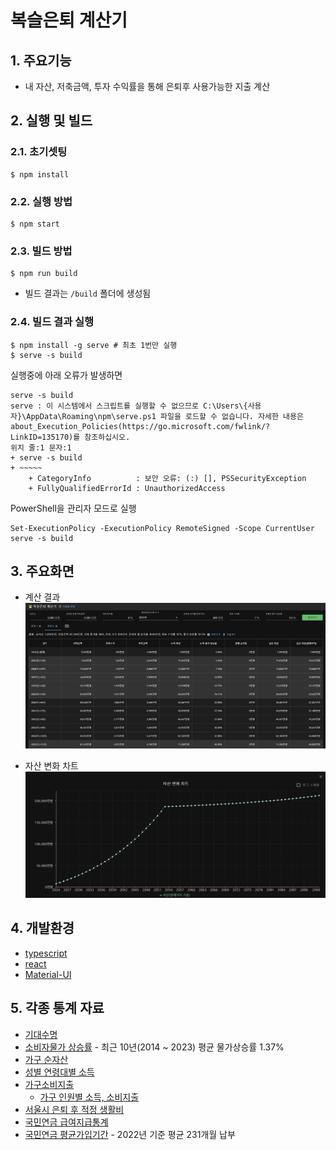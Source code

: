 # 복슬은퇴 계산기

## 1. 주요기능

- 내 자산, 저축금액, 투자 수익률을 통해 은퇴후 사용가능한 지출 계산

## 2. 실행 및 빌드

### 2.1. 초기셋팅

```shell
$ npm install
```

### 2.2. 실행 방법

```shell
$ npm start
```

### 2.3. 빌드 방법

```shell
$ npm run build
```

- 빌드 결과는 `/build` 폴더에 생성됨

### 2.4. 빌드 결과 실행

```shell
$ npm install -g serve # 최초 1번만 실행
$ serve -s build
```

실행중에 아래 오류가 발생하면

```
serve -s build
serve : 이 시스템에서 스크립트를 실행할 수 없으므로 C:\Users\{사용자}\AppData\Roaming\npm\serve.ps1 파일을 로드할 수 없습니다. 자세한 내용은 about_Execution_Policies(https://go.microsoft.com/fwlink/?LinkID=135170)를 참조하십시오.
위치 줄:1 문자:1
+ serve -s build
+ ~~~~~
    + CategoryInfo          : 보안 오류: (:) [], PSSecurityException
    + FullyQualifiedErrorId : UnauthorizedAccess
```

PowerShell을 관리자 모드로 실행

```
Set-ExecutionPolicy -ExecutionPolicy RemoteSigned -Scope CurrentUser
serve -s build
```

## 3. 주요화면

- 계산 결과
  ![img_1.png](docs/img_1.png)

- 자산 변화 차트
  ![img_2.png](docs/img_2.png)

## 4. 개발환경

- [typescript](https://www.typescriptlang.org)
- [react](https://ko.legacy.reactjs.org)
- [Material-UI](https://mui.com/)

## 5. 각종 통계 자료

- [기대수명](https://www.index.go.kr/unity/potal/indicator/IndexInfo.do?clasCd=2&idxCd=4234)
- [소비자물가 상승률](https://www.index.go.kr/unify/idx-info.do?idxCd=4226) - 최근 10년(2014 ~ 2023) 평균 물가상승률 1.37%
- [가구 순자산](https://www.index.go.kr/unity/potal/indicator/IndexInfo.do?clasCd=10&idxCd=F0139)
- [성별 연령대별 소득](https://kosis.kr/statHtml/statHtml.do?orgId=101&tblId=DT_1EP_2010&conn_path=I2)
- [가구소비지출](https://kosis.kr/visual/nsportalStats/detailContents.do?statJipyoId=3695&vStatJipyoId=5129&listId=F)
  - [가구 인원별 소득, 소비지출](https://kosis.kr/statHtml/statHtml.do?orgId=101&tblId=DT_1L9U005&vw_cd=MT_ZTITLE&list_id=&scrId=&seqNo=&lang_mode=ko&obj_var_id=&itm_id=&conn_path=E1&docId=0382660325&markType=S)
- [서울시 은퇴 후 적정 생활비](https://data.seoul.go.kr/dataList/10414/S/2/datasetView.do)
- [국민연금 급여지급통계](https://www.nps.or.kr/jsppage/stats/stats_map.jsp)
- [국민연금 평균가입기간](https://www.yna.co.kr/view/AKR20231010075000530) - 2022년 기준 평균 231개월 납부

